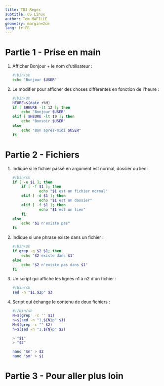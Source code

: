 ```yaml
---
title: TD3 Regex
subtitle: OS Linux
author: Tom MAFILLE
geometry: margin=2cm
lang: fr-FR
---
```


# Partie 1 - Prise en main

1. Afficher Bonjour + le nom d'utilisateur :

    ```bash
    #!bin/sh
    echo "Bonjour $USER"
    ```

2. Le modifier pour afficher des choses différentes en fonction de l'heure :

    ```bash
    #!bin/sh
    HEURE=$(date +%H)
    if [ $HEURE -lt 12 ]; then
        echo "Bonjour $USER"
    elif [ $HEURE -lt 19 ]; then
        echo "Bonsoir $USER"
    else
        echo "Bon après-midi $USER"
    fi
    ```

# Partie 2 - Fichiers

1. Indique si le fichier passé en argument est normal, dossier ou lien:

    ```bash
    #!bin/sh
    if [ -e $1 ]; then
        if [ -f $1 ]; then
                echo "$1 est un fichier normal"
        elif [ -d $1 ]; then
                echo "$1 est un dossier"
        elif [ -f $1 ]; then
                echo "$1 est un lien"
        fi
    else
        echo "$1 n'existe pas"
    fi
    ```

2. Indique si une phrase existe dans un fichier :

    ```bash
    #!bin/sh
    if grep -q $2 $1; then
        echo "$2 existe dans $1"
    else
        echo "$2 n'existe pas dans $1"
    fi
    ```
3. Un script qui affiche les lignes n1 à n2 d'un fichier :

    ```bash
    #!bin/sh
    sed -n "$1,$2p" $3
    ```

4. Script qui échange le contenu de deux fichiers :

    ```bash
    #!/bin/sh
    N=$(grep  -c '' $1)
    n=$(sed -n "1,${N}p" $1)
    M=$(grep -c "" $2)
    n=$(sed -n "1,${N}p" $2)

    > "$1"
    > "$2"

    nano "$n" > $2
    nano "$m" > $1
    ```

# Partie 3 - Pour aller plus loin
